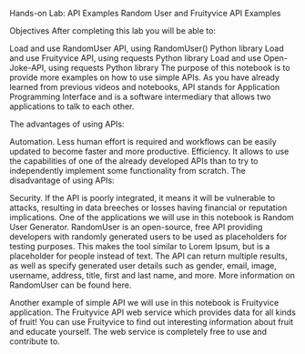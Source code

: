 Hands-on Lab: API Examples
Random User and Fruityvice API Examples

Objectives
After completing this lab you will be able to:

Load and use RandomUser API, using RandomUser() Python library
Load and use Fruityvice API, using requests Python library
Load and use Open-Joke-API, using requests Python library
The purpose of this notebook is to provide more examples on how to use simple APIs. As you have already learned from previous videos and notebooks, API stands for Application Programming Interface and is a software intermediary that allows two applications to talk to each other.

The advantages of using APIs:

Automation. Less human effort is required and workflows can be easily updated to become faster and more
productive.
Efficiency. It allows to use the capabilities of one of the already developed APIs than to try to independently implement some functionality from scratch.
The disadvantage of using APIs:

Security. If the API is poorly integrated, it means it will be vulnerable to attacks, resulting in data breeches or losses having financial or reputation implications.
One of the applications we will use in this notebook is Random User Generator. RandomUser is an open-source, free API providing developers with randomly generated users to be used as placeholders for testing purposes. This makes the tool similar to Lorem Ipsum, but is a placeholder for people instead of text. The API can return multiple results, as well as specify generated user details such as gender, email, image, username, address, title, first and last name, and more. More information on RandomUser can be found here.

Another example of simple API we will use in this notebook is Fruityvice application. The Fruityvice API web service which provides data for all kinds of fruit! You can use Fruityvice to find out interesting information about fruit and educate yourself. The web service is completely free to use and contribute to.
